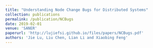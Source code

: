 ```yaml
---
title: "Understanding Node Change Bugs for Distributed Systems"
collection: publications
permalink: /publication/NCBugs
date: 2019-02-01
venue: 'SANER'
paperurl: 'http://lujiefsi.github.io/files/papers/NCBugs.pdf'
authors: 'Jie Lu, Liu Chen, Lian Li and Xiaobing Feng'
---
```

